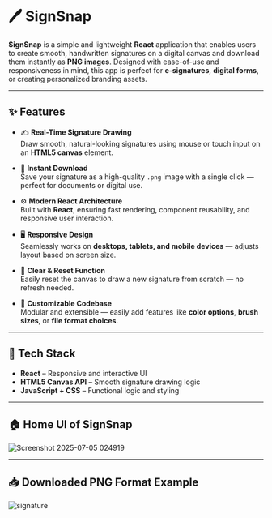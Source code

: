 # 🖊️ SignSnap

**SignSnap** is a simple and lightweight **React** application that enables users to create smooth, handwritten signatures on a digital canvas and download them instantly as **PNG images**. Designed with ease-of-use and responsiveness in mind, this app is perfect for **e-signatures**, **digital forms**, or creating personalized branding assets.

---

## ✨ Features

- ✍️ **Real-Time Signature Drawing**  
  Draw smooth, natural-looking signatures using mouse or touch input on an **HTML5 canvas** element.

- 💾 **Instant Download**  
  Save your signature as a high-quality `.png` image with a single click — perfect for documents or digital use.

- ⚙️ **Modern React Architecture**  
  Built with **React**, ensuring fast rendering, component reusability, and responsive user interaction.

- 🖥️ **Responsive Design**  
  Seamlessly works on **desktops, tablets, and mobile devices** — adjusts layout based on screen size.

- 🧼 **Clear & Reset Function**  
  Easily reset the canvas to draw a new signature from scratch — no refresh needed.

- 🔧 **Customizable Codebase**  
  Modular and extensible — easily add features like **color options**, **brush sizes**, or **file format choices**.

---

## 🚀 Tech Stack

- **React** – Responsive and interactive UI  
- **HTML5 Canvas API** – Smooth signature drawing logic  
- **JavaScript + CSS** – Functional logic and styling

---

## 🏠 Home UI of SignSnap

![Screenshot 2025-07-05 024919](https://github.com/user-attachments/assets/61778983-59cb-4572-ad30-6f80f6f0d8f0)

---

## 📥 Downloaded PNG Format Example

![signature](https://github.com/user-attachments/assets/005b7d1a-765d-41db-88f2-a0ac4ab99092)
